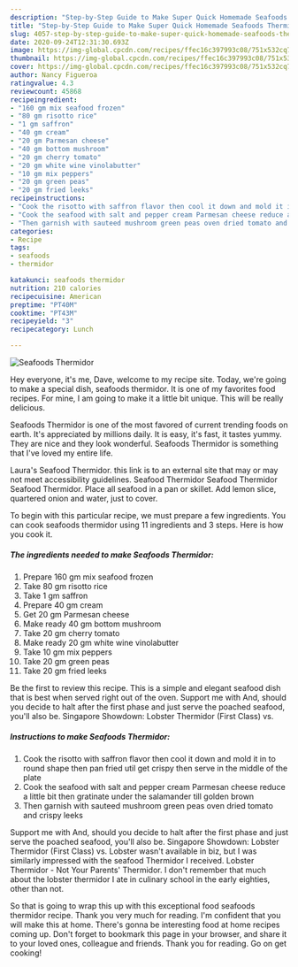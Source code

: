 ```yaml
---
description: "Step-by-Step Guide to Make Super Quick Homemade Seafoods Thermidor"
title: "Step-by-Step Guide to Make Super Quick Homemade Seafoods Thermidor"
slug: 4057-step-by-step-guide-to-make-super-quick-homemade-seafoods-thermidor
date: 2020-09-24T12:31:30.693Z
image: https://img-global.cpcdn.com/recipes/ffec16c397993c08/751x532cq70/seafoods-thermidor-recipe-main-photo.jpg
thumbnail: https://img-global.cpcdn.com/recipes/ffec16c397993c08/751x532cq70/seafoods-thermidor-recipe-main-photo.jpg
cover: https://img-global.cpcdn.com/recipes/ffec16c397993c08/751x532cq70/seafoods-thermidor-recipe-main-photo.jpg
author: Nancy Figueroa
ratingvalue: 4.3
reviewcount: 45868
recipeingredient:
- "160 gm mix seafood frozen"
- "80 gm risotto rice"
- "1 gm saffron"
- "40 gm cream"
- "20 gm Parmesan cheese"
- "40 gm bottom mushroom"
- "20 gm cherry tomato"
- "20 gm white wine vinolabutter"
- "10 gm mix peppers"
- "20 gm green peas"
- "20 gm fried leeks"
recipeinstructions:
- "Cook the risotto with saffron flavor then cool it down and mold it in to round shape then pan fried util get crispy then serve in the middle of the plate"
- "Cook the seafood with salt and pepper cream Parmesan cheese reduce a little bit then gratinate under the salamander till golden brown"
- "Then garnish with sauteed mushroom green peas oven dried tomato and crispy leeks"
categories:
- Recipe
tags:
- seafoods
- thermidor

katakunci: seafoods thermidor 
nutrition: 210 calories
recipecuisine: American
preptime: "PT40M"
cooktime: "PT43M"
recipeyield: "3"
recipecategory: Lunch

---
```



![Seafoods Thermidor](https://img-global.cpcdn.com/recipes/ffec16c397993c08/751x532cq70/seafoods-thermidor-recipe-main-photo.jpg)

Hey everyone, it's me, Dave, welcome to my recipe site. Today, we're going to make a special dish, seafoods thermidor. It is one of my favorites food recipes. For mine, I am going to make it a little bit unique. This will be really delicious.

Seafoods Thermidor is one of the most favored of current trending foods on earth. It's appreciated by millions daily. It is easy, it's fast, it tastes yummy. They are nice and they look wonderful. Seafoods Thermidor is something that I've loved my entire life.

Laura&#39;s Seafood Thermidor. this link is to an external site that may or may not meet accessibility guidelines. Seafood Thermidor Seafood Thermidor Seafood Thermidor. Place all seafood in a pan or skillet. Add lemon slice, quartered onion and water, just to cover.


To begin with this particular recipe, we must prepare a few ingredients. You can cook seafoods thermidor using 11 ingredients and 3 steps. Here is how you cook it.

<!--inarticleads1-->

##### The ingredients needed to make Seafoods Thermidor:

1. Prepare 160 gm mix seafood frozen
1. Take 80 gm risotto rice
1. Take 1 gm saffron
1. Prepare 40 gm cream
1. Get 20 gm Parmesan cheese
1. Make ready 40 gm bottom mushroom
1. Take 20 gm cherry tomato
1. Make ready 20 gm white wine vinolabutter
1. Take 10 gm mix peppers
1. Take 20 gm green peas
1. Take 20 gm fried leeks


Be the first to review this recipe. This is a simple and elegant seafood dish that is best when served right out of the oven. Support me with And, should you decide to halt after the first phase and just serve the poached seafood, you&#39;ll also be. Singapore Showdown: Lobster Thermidor (First Class) vs. 

<!--inarticleads2-->

##### Instructions to make Seafoods Thermidor:

1. Cook the risotto with saffron flavor then cool it down and mold it in to round shape then pan fried util get crispy then serve in the middle of the plate
1. Cook the seafood with salt and pepper cream Parmesan cheese reduce a little bit then gratinate under the salamander till golden brown
1. Then garnish with sauteed mushroom green peas oven dried tomato and crispy leeks


Support me with And, should you decide to halt after the first phase and just serve the poached seafood, you&#39;ll also be. Singapore Showdown: Lobster Thermidor (First Class) vs. Lobster wasn&#39;t available in biz, but I was similarly impressed with the seafood Thermidor I received. Lobster Thermidor - Not Your Parents&#39; Thermidor. I don&#39;t remember that much about the lobster thermidor I ate in culinary school in the early eighties, other than not. 

So that is going to wrap this up with this exceptional food seafoods thermidor recipe. Thank you very much for reading. I'm confident that you will make this at home. There's gonna be interesting food at home recipes coming up. Don't forget to bookmark this page in your browser, and share it to your loved ones, colleague and friends. Thank you for reading. Go on get cooking!
